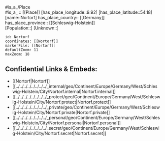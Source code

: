 ﻿---
location: [54.18,9.92] 
mapzoom: [7,12] 
mapmarker: city 
type: City
tags:
- geo/City


SpocWebEntityId: 32962
isDeleted: false
confidential: public

---
#is_a_/Place  
#is_a_ :: [[Place]] 
[has_place_longitude::9.92] 
[has_place_latitude::54.18] 
[name::Nortorf] 
has_place_country:: [[Germany]]  
has_place_province:: [[Schleswig-Holstein]]  
[Population::] 
[Unknown::] 


```leaflet
id: Nortorf
coordinates: [[Nortorf]] 
markerFile: [[Nortorf]] 
defaultZoom: 11 
maxZoom: 18
```


## Confidential Links & Embeds: 
- [[Nortorf|Nortorf]]  
- [[../../../../../../../../_internal/geo/Continent/Europe/Germany/West/Schleswig-Holstein/City/Nortorf.internal|Nortorf.internal]] 
- [[../../../../../../../../_protect/geo/Continent/Europe/Germany/West/Schleswig-Holstein/City/Nortorf.protect|Nortorf.protect]] 
- [[../../../../../../../../_private/geo/Continent/Europe/Germany/West/Schleswig-Holstein/City/Nortorf.private|Nortorf.private]] 
- [[../../../../../../../../_personal/geo/Continent/Europe/Germany/West/Schleswig-Holstein/City/Nortorf.personal|Nortorf.personal]] 
- [[../../../../../../../../_secret/geo/Continent/Europe/Germany/West/Schleswig-Holstein/City/Nortorf.secret|Nortorf.secret]] 
